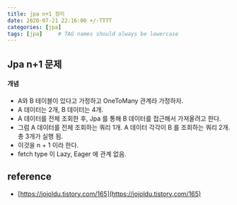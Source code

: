 ```yaml
---
title: jpa n+1 정리
date: 2020-07-21 22:16:00 +/-TTTT
categories: [jpa]
tags: [jpa]     # TAG names should always be lowercase
---
```


 
## Jpa n+1 문제 
#### 개념 
- A와 B 테이블이 있다고 가정하고 OneToMany 관계라 가정하자.
- A 데이터는 2개, B 데이터는 4개. 
- A 데이터를 전체 조회한 후, Jpa 를 통해 B 데이터를 접근해서 가져올려고 한다.
- 그럼 A 데이터를 전체 조회하는 쿼리 1개. A 데이터 각각이 B 를 조회하는 쿼리 2개. 총 3개가 실행 됨.
- 이것을 n + 1 이라 한다.
- fetch type 이 Lazy, Eager 에 관계 없음. 


## reference

-   [https://jojoldu.tistory.com/165](https://jojoldu.tistory.com/165)